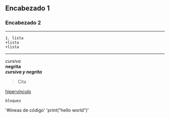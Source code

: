  ## Encabezado 1
 ### Encabezado 2
***
    1. lista
    +lista
    +lista
***
*cursiva*  
**negrita**  
***cursiva y negrita***  

> Cita  

  

[hipervínculo](http://www.thebridge.com)

~~~
bloques
~~~

 '#líneas de código'
 'print("hello world")'


